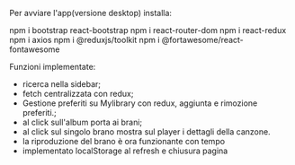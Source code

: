 Per avviare l'app(versione desktop) installa:

npm i bootstrap react-bootstrap
npm i react-router-dom
npm i react-redux
npm i axios
npm i @reduxjs/toolkit
npm i @fortawesome/react-fontawesome


Funzioni implementate:

- ricerca nella sidebar;
- fetch centralizzata con redux;
- Gestione preferiti su Mylibrary con redux, aggiunta e rimozione preferiti.;
- al click sull'album porta ai brani;
- al click sul singolo brano mostra sul player i dettagli della canzone. 
- la riproduzione del brano è ora funzionante con tempo 
- implementato localStorage al refresh e chiusura pagina


